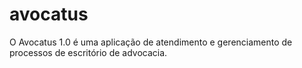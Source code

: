 # avocatus

O Avocatus 1.0 é uma aplicação de atendimento e gerenciamento de processos de escritório de advocacia.
